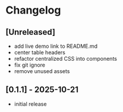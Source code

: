 # Changelog

## [Unreleased]

- add live demo link to README.md
- center table headers
- refactor centralized CSS into components
- fix git ignore
- remove unused assets

## [0.1.1] - 2025-10-21

- initial release
